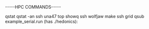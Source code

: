   -----HPC COMMANDS-----

qstat
qstat -an
ssh una47
top
showq
ssh wolfjaw
make
ssh grid
qsub example_serial.run (has ./hedonics):
